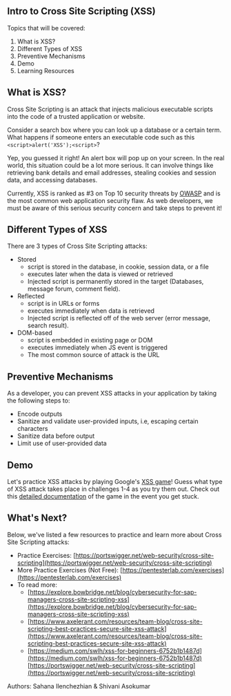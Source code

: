 ## Intro to Cross Site Scripting (XSS)

Topics that will be covered:
1. What is XSS?
2. Different Types of XSS
3. Preventive Mechanisms
4. Demo
5. Learning Resources

## What is XSS?
Cross Site Scripting is an attack that injects malicious executable scripts into the code of a trusted application or website.  

Consider a search box where you can look up a database or a certain term. What happens if someone enters an executable code such as this `<script>alert('XSS');<script>`?

Yep, you guessed it right! An alert box will pop up on your screen. In the real world, this situation could be a lot more serious. It can involve things like retrieving bank details and email addresses, stealing cookies and session data, and accessing databases. 

Currently, XSS is ranked as #3 on Top 10 security threats by [OWASP](https://owasp.org/www-project-top-ten/) and is the most common web application security flaw. As web developers, we must be aware of this serious security concern and take steps to prevent it!

## Different Types of XSS
There are 3 types of Cross Site Scripting attacks:

 - Stored
	 - script is stored in the database, in cookie, session data, or a file
	 - executes later when the data is viewed or retrieved
	 - Injected script is permanently stored in the target (Databases, message forum, comment field).
 - Reflected
	 - script is in URLs or forms
	 - executes immediately when data is retrieved
	 - Injected script is reflected off of the web server (error message, search result).
 - DOM-based
	 - script is embedded in existing page or DOM
	 - executes immediately when JS event is triggered
	 - The most common source of attack is the URL

## Preventive Mechanisms
As a developer, you can prevent XSS attacks in your application by taking the following steps to:
- Encode outputs
- Sanitize and validate user-provided inputs, i.e, escaping certain characters
- Sanitize data before output
- Limit use of user-provided data

## Demo
Let's practice XSS attacks by playing Google's [XSS game](https://xss-game.appspot.com/)! Guess what type of XSS attack takes place in challenges 1-4 as you try them out. Check out this [detailed documentation](https://medium.com/bug-bounty-hunting/google-xss-game-for-beginners-5290c2f72f01) of the game in the event you get stuck. 

## What's Next?
Below, we've listed a few resources to practice and learn more about Cross Site Scripting attacks:
- Practice Exercises: [https://portswigger.net/web-security/cross-site-scripting](https://portswigger.net/web-security/cross-site-scripting)
- More Practice Exercises (Not Free): [https://pentesterlab.com/exercises](https://pentesterlab.com/exercises)
- To read more:
	-   [https://explore.bowbridge.net/blog/cybersecurity-for-sap-managers-cross-site-scripting-xss](https://explore.bowbridge.net/blog/cybersecurity-for-sap-managers-cross-site-scripting-xss)
	-  [https://www.axelerant.com/resources/team-blog/cross-site-scripting-best-practices-secure-site-xss-attack](https://www.axelerant.com/resources/team-blog/cross-site-scripting-best-practices-secure-site-xss-attack)
	- [https://medium.com/swlh/xss-for-beginners-6752b1b1487d](https://medium.com/swlh/xss-for-beginners-6752b1b1487d)
    [https://portswigger.net/web-security/cross-site-scripting](https://portswigger.net/web-security/cross-site-scripting)


Authors: Sahana Ilenchezhian & Shivani Asokumar






